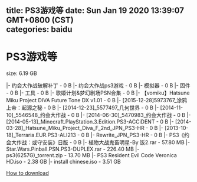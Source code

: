 
title: PS3游戏等
date: Sun Jan 19 2020 13:39:07 GMT+0800 (CST)    
categories: baidu
---

# PS3游戏等
size: 6.19 GB
 
 
|- 约会大作战破解补丁 - 0 B
|- 约会大作战ps3游戏 - 0 B
|- 模拟器 - 0 B
|- 固件 - 0 B
|- 工具 - 0 B
|- 歌姬计划&梦幻剧场PSN合集 - 0 B
|- 【vomiku】Hatsune Miku Project DIVA Future Tone DX v1.01 - 0 B
|- [2015-12-28]5973767_涂鸦上帝：起源之秘 - 0 B
|- [2014-12-23]_5577497_几何世界 - 0 B
|- [2014-11-10]_5546548_约会大作战 - 0 B
|- [2014-06-30]_5470983_约会大作战 - 0 B
|- [2014-05-13]_Minecraft.PlayStation.3.Edition.PS3-ACCiDENT - 0 B
|- [2014-03-28]_Hatsune_Miku_Project_Diva_F_2nd_JPN_PS3-HR - 0 B
|- [2013-10-18]_Terraria.EUR.PS3-ALI213 - 0 B
|- Rewrite_JPN_PS3-HR - 0 B
|- PS3《约会大作战：或守安装》日版 - 0 B
|- 植物大战鬼畜明星-By 饭2.rar - 57.80 MB
|- Star.Wars.Pinball.PSN.PS3-DUPLEX.rar - 226.40 MB
|- ps3(6257G)_torrent.zip - 13.70 MB
|- PS3 Resident Evil Code Veronica HD.iso - 2.38 GB
|- install chinese.iso - 3.51 GB

[How to download](https://bpcam.bemobtrk.com/go/2ceec3aa-1ca2-46d6-b9ff-aaa5c184517c?jno=2344)